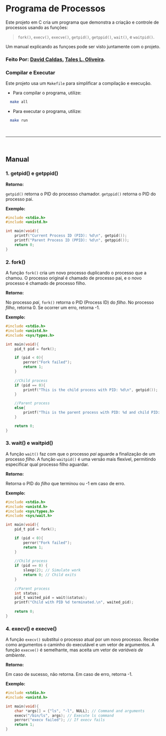 # Programa de Processos

Este projeto em C cria um programa que demonstra a criação e controle de processos usando as funções:

> `fork()`, `execv()`, `execve()`, `getpid()`, `getppid()`, `wait()`, e `waitpid()`.

Um manual explicando as funçoes pode ser visto juntamente com o projeto.

### Feito Por: [David Caldas](https://github.com/caldasdv), [Tales L. Oliveira](https://github.com/TalesLimaOliveira).


### Compilar e Executar

Este projeto usa um `Makefile` para simplificar a compilação e execução. 

- Para compilar o programa, utilize:
```bash
  make all
```

- Para executar o programa, utilize:
```bash
  make run
```

<br>

---

<br>

## Manual

### 1. getpid() e getppid()

**Retorno:**

`getpid()` retorna o PID do processo chamador.
`getppid()` retorna o PID do processo pai.

**Exemplo:**

```c
#include <stdio.h>
#include <unistd.h>

int main(void){
    printf("Current Process ID (PID): %d\n", getpid());
    printf("Parent Process ID (PPID): %d\n", getppid());
    return 0;
}
```

### 2. fork()

A função `fork()` cria um novo processo duplicando o processo que a chamou. O processo original é chamado de processo pai, e o novo processo é chamado de processo filho.

**Retorno:**

No processo *pai*, `fork()` retorna o PID (Process ID) do *filho*.
No processo *filho*, retorna 0.
Se ocorrer um erro, retorna -1.

**Exemplo:**
```c
#include <stdio.h>
#include <unistd.h>
#include <sys/types.h>

int main(void){
    pid_t pid = fork();

    if (pid < 0){
        perror("Fork failed");
        return 1;
    }
    
    //Child process
    if (pid == 0){
        printf("This is the child process with PID: %d\n", getpid());
    }

    //Parent process
    else{
        printf("This is the parent process with PID: %d and child PID: %d\n", getpid(), pid);
    }

    return 0;
}
```


### 3. wait() e waitpid()

A função `wait()` faz com que o processo *pai* aguarde a finalização de um processo *filho*.
A função `waitpid()` é uma versão mais flexível, permitindo especificar qual processo filho aguardar.

**Retorno:**

Retorna o PID do *filho* que terminou ou -1 em caso de erro.

**Exemplo:**

```c
#include <stdio.h>
#include <unistd.h>
#include <sys/types.h>
#include <sys/wait.h>

int main(void){
    pid_t pid = fork();

    if (pid < 0){
        perror("Fork failed");
        return 1;
    }
    
    //Child process
    if (pid == 0) {
        sleep(2); // Simulate work
        return 0; // Child exits
    }
    
    //Parent process
    int status;
    pid_t waited_pid = wait(&status);
    printf("Child with PID %d terminated.\n", waited_pid);
    
    return 0;
}
```

### 4. execv() e execve()

A função `execv()` substitui o processo atual por um novo processo. Recebe como argumentos o caminho do executável e um vetor de argumentos.
A função `execve()` é semelhante, mas aceita um vetor de *variáveis de ambiente*.

**Retorno:**

Em caso de sucesso, não retorna. Em caso de erro, retorna -1.

**Exemplo:**
```c
#include <stdio.h>
#include <unistd.h>

int main(void){
    char *args[] = {"ls", "-l", NULL}; // Command and arguments
    execv("/bin/ls", args); // Execute ls command
    perror("execv failed"); // If execv fails
    return 1;
}
```
